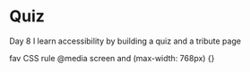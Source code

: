 # Quiz
Day 8 I learn accessibility by building a quiz and a tribute page


fav CSS rule
@media screen and (max-width: 768px) {}
